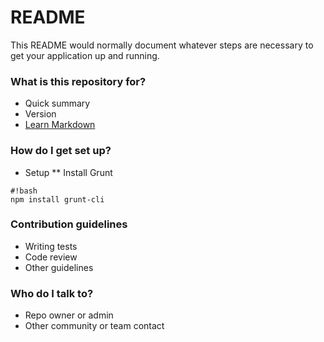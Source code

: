 # README #

This README would normally document whatever steps are necessary to get your application up and running.

### What is this repository for? ###

* Quick summary
* Version
* [Learn Markdown](https://bitbucket.org/tutorials/markdowndemo)

### How do I get set up? ###

* Setup
** Install Grunt

```
#!bash
npm install grunt-cli
```

### Contribution guidelines ###

* Writing tests
* Code review
* Other guidelines

### Who do I talk to? ###

* Repo owner or admin
* Other community or team contact